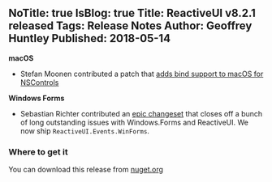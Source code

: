 NoTitle: true
IsBlog: true
Title: ReactiveUI v8.2.1 released
Tags: Release Notes
Author: Geoffrey Huntley
Published: 2018-05-14
---

__macOS__

- Stefan Moonen contributed a patch that [adds bind support to macOS for NSControls](https://github.com/reactiveui/ReactiveUI/pull/1607)

__Windows Forms__

- Sebastian Richter contributed an [epic changeset](https://github.com/reactiveui/ReactiveUI/pull/1640) that closes off a bunch of long outstanding issues with Windows.Forms and ReactiveUI. We now ship `ReactiveUI.Events.WinForms`.

### Where to get it
You can download this release from [nuget.org](https://www.nuget.org/packages/reactiveui/8.2.1)
